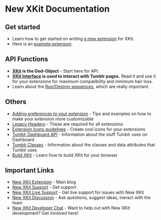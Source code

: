 # New XKit Documentation

## Get started

* Learn how to get started on writing [a new extension](./extensions/Writing-a-New-Extension.md) for XKit.
* Here is an [example extension](./extensions/Example-Extension.md).

## API Functions

* **[XKit](./API/README.md) is the God-Object** - Start here for API.
* **[XKit Interface](./API/XKit.interface.md) is used to interact with Tumblr pages.**  Read it and use it for your extensions for maximum compatibility and minimum hair loss.
* Learn about the [Run/Destroy sequences](./extensions/Run-Destroy-Sequences.md), which are really important.

## Others

* [Adding preferences to your extension](./extensions/Preferences.md) - Tips and examples on how to make your extension more customizable
* [Legacy Headers](./extensions/Legacy-Headers.md) - These are required for all extensions
* [Extension Icons guidelines](./extensions/Extension-Icons.md) - Create cool icons for your extensions
* [Tumblr Dashboard API](./Tumblr-Dashboard-API.md) - Information about the stuff Tumblr uses on Dashboard
* [Tumblr Classes](./Tumblr-Classes.md) - Information about the classes and data attributes that Tumblr uses
* [Build XKit](./contributing/Build-XKit.md) - Learn how to build XKit for your browser

## Important Links

* [New XKit Extension](http://new-xkit-extension.tumblr.com/) - Main blog
* [New XKit Support](http://new-xkit-support.tumblr.com/) - Get support
* [New XKit Live Support](http://new-xkit-support.tumblr.com/support) - Get live support for issues with New XKit
* [New XKit Discussion](http://new-xkit-discussion.tumblr.com/) - Ask questions, suggest ideas, ineract with the team
* [New XKit Developer Chat](https://gitter.im/new-xkit/XKit) - Want to help out with New XKit development?  Get involved here!
